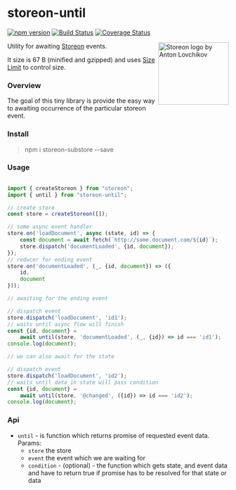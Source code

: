 # storeon-until

[![npm version](https://badge.fury.io/js/storeon-until.svg)](https://badge.fury.io/js/storeon-substore)
[![Build Status](https://travis-ci.org/majo44/storeon-until.svg?branch=master)](https://travis-ci.org/majo44/storeon-substore)
[![Coverage Status](https://coveralls.io/repos/github/majo44/storeon-until/badge.svg?branch=master)](https://coveralls.io/github/majo44/storeon-substore?branch=master)

<img src="https://storeon.github.io/storeon/logo.svg" align="right"
     alt="Storeon logo by Anton Lovchikov" width="160" height="142">
     
Utility for awaiting [Storeon](https://github.com/storeon/storeon) events.    

It size is 67 B (minified and gzipped) and uses [Size Limit](https://github.com/ai/size-limit) to control size.

### Overview
The goal of this tiny library is provide the easy way to awaiting occurrence of the particular
storeon event. 

### Install
> npm i storeon-substore --save

### Usage
 
```javascript

import { createStoreon } from "storeon";
import { until } from "storeon-until";

// create store 
const store = createStoreon([]);

// some async event handler
store.on('loadDocument', async (state, id) => {
    const document = await fetch(`http://some.document.com/${id}`);
    store.dispatch('documentLoaded', {id, document});
});
// reducer for ending event
store.on('documentLoaded', (_, {id, document}) => ({
    id,
    document
}));

// awaiting for the ending event

// dispatch event
store.dispatch('loadDocument', 'id1');
// waits until async flow will finish
const {id, document} =
    await until(store, 'documentLoaded', (_, {id}) => id === 'id1');
console.log(document);

// we can also await for the state

// dispatch event
store.dispatch('loadDocument', 'id2');
// waits until data in state will pass condition
const {id, document} =
    await until(store, '@changed', ({id}) => id === 'id2');
console.log(document);

```

### Api
- `until` - is function which returns promise of requested event data. Params:
  - `store` the store
  - `event` the event which we are waiting for
  - `condition` - (optional) - the function which gets state, and event data and have to return true 
  if promise has to be resolved for that state or data  
